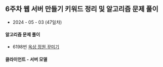 ## 6주차 웹 서버 만들기 키워드 정리 및 알고리즘 문제 풀이

- 2024 - 05 - 03 (47일차)   

#### 알고리즘 문제 풀이  

* 6198번 [옥상 정원 꾸미기]()   


#### 클라이언트 - 서버 모델  
